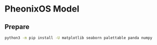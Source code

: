 # PheonixOS Model

## Prepare

```bash
python3 -m pip install -U matplotlib seaborn palettable panda numpy
```